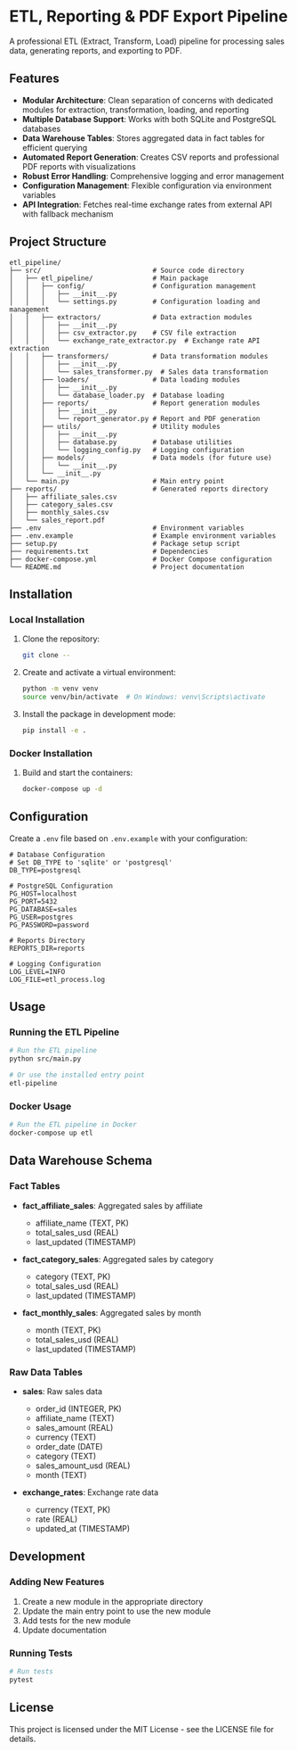 # ETL, Reporting & PDF Export Pipeline

A professional ETL (Extract, Transform, Load) pipeline for processing sales data, generating reports, and exporting to PDF.

## Features

- **Modular Architecture**: Clean separation of concerns with dedicated modules for extraction, transformation, loading, and reporting
- **Multiple Database Support**: Works with both SQLite and PostgreSQL databases
- **Data Warehouse Tables**: Stores aggregated data in fact tables for efficient querying
- **Automated Report Generation**: Creates CSV reports and professional PDF reports with visualizations
- **Robust Error Handling**: Comprehensive logging and error management
- **Configuration Management**: Flexible configuration via environment variables
- **API Integration**: Fetches real-time exchange rates from external API with fallback mechanism

## Project Structure

```
etl_pipeline/
├── src/                            # Source code directory
│   ├── etl_pipeline/               # Main package
│   │   ├── config/                 # Configuration management
│   │   │   ├── __init__.py
│   │   │   └── settings.py         # Configuration loading and management
│   │   ├── extractors/             # Data extraction modules
│   │   │   ├── __init__.py
│   │   │   ├── csv_extractor.py    # CSV file extraction
│   │   │   └── exchange_rate_extractor.py  # Exchange rate API extraction
│   │   ├── transformers/           # Data transformation modules
│   │   │   ├── __init__.py
│   │   │   └── sales_transformer.py  # Sales data transformation
│   │   ├── loaders/                # Data loading modules
│   │   │   ├── __init__.py
│   │   │   └── database_loader.py  # Database loading
│   │   ├── reports/                # Report generation modules
│   │   │   ├── __init__.py
│   │   │   └── report_generator.py # Report and PDF generation
│   │   ├── utils/                  # Utility modules
│   │   │   ├── __init__.py
│   │   │   ├── database.py         # Database utilities
│   │   │   └── logging_config.py   # Logging configuration
│   │   ├── models/                 # Data models (for future use)
│   │   │   └── __init__.py
│   │   └── __init__.py
│   └── main.py                     # Main entry point
├── reports/                        # Generated reports directory
│   ├── affiliate_sales.csv
│   ├── category_sales.csv
│   ├── monthly_sales.csv
│   └── sales_report.pdf
├── .env                            # Environment variables
├── .env.example                    # Example environment variables
├── setup.py                        # Package setup script
├── requirements.txt                # Dependencies
├── docker-compose.yml              # Docker Compose configuration
└── README.md                       # Project documentation
```

## Installation

### Local Installation

1. Clone the repository:
   ```bash
   git clone --
   ```

2. Create and activate a virtual environment:
   ```bash
   python -m venv venv
   source venv/bin/activate  # On Windows: venv\Scripts\activate
   ```

3. Install the package in development mode:
   ```bash
   pip install -e .
   ```

### Docker Installation

1. Build and start the containers:
   ```bash
   docker-compose up -d
   ```

## Configuration

Create a `.env` file based on `.env.example` with your configuration:

```
# Database Configuration
# Set DB_TYPE to 'sqlite' or 'postgresql'
DB_TYPE=postgresql

# PostgreSQL Configuration
PG_HOST=localhost
PG_PORT=5432
PG_DATABASE=sales
PG_USER=postgres
PG_PASSWORD=password

# Reports Directory
REPORTS_DIR=reports

# Logging Configuration
LOG_LEVEL=INFO
LOG_FILE=etl_process.log
```

## Usage

### Running the ETL Pipeline

```bash
# Run the ETL pipeline
python src/main.py

# Or use the installed entry point
etl-pipeline
```

### Docker Usage

```bash
# Run the ETL pipeline in Docker
docker-compose up etl
```

## Data Warehouse Schema

### Fact Tables

- **fact_affiliate_sales**: Aggregated sales by affiliate
  - affiliate_name (TEXT, PK)
  - total_sales_usd (REAL)
  - last_updated (TIMESTAMP)

- **fact_category_sales**: Aggregated sales by category
  - category (TEXT, PK)
  - total_sales_usd (REAL)
  - last_updated (TIMESTAMP)

- **fact_monthly_sales**: Aggregated sales by month
  - month (TEXT, PK)
  - total_sales_usd (REAL)
  - last_updated (TIMESTAMP)

### Raw Data Tables

- **sales**: Raw sales data
  - order_id (INTEGER, PK)
  - affiliate_name (TEXT)
  - sales_amount (REAL)
  - currency (TEXT)
  - order_date (DATE)
  - category (TEXT)
  - sales_amount_usd (REAL)
  - month (TEXT)

- **exchange_rates**: Exchange rate data
  - currency (TEXT, PK)
  - rate (REAL)
  - updated_at (TIMESTAMP)

## Development

### Adding New Features

1. Create a new module in the appropriate directory
2. Update the main entry point to use the new module
3. Add tests for the new module
4. Update documentation

### Running Tests

```bash
# Run tests
pytest
```

## License

This project is licensed under the MIT License - see the LICENSE file for details.
